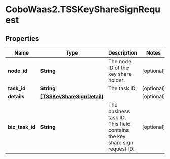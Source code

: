 # CoboWaas2.TSSKeyShareSignRequest

## Properties

Name | Type | Description | Notes
------------ | ------------- | ------------- | -------------
**node_id** | **String** | The node ID of the key share holder. | [optional] 
**task_id** | **String** | The task ID. | [optional] 
**details** | [**[TSSKeyShareSignDetail]**](TSSKeyShareSignDetail.md) |  | [optional] 
**biz_task_id** | **String** | The business task ID. This field contains the key share sign request ID. | [optional] 


